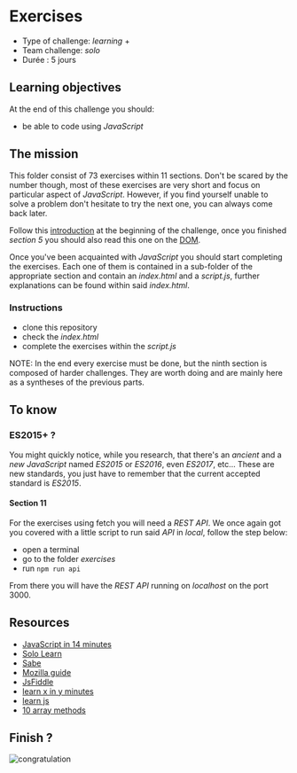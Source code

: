  # Exercises

- Type of challenge: *learning* +
- Team challenge: *solo*
- Durée : 5 jours

## Learning objectives

At the end of this challenge you should:

* be able to code using *JavaScript*

## The mission

This folder consist of 73 exercises within 11 sections. Don't be scared by the
number though, most of these exercises are very short and focus on particular
aspect of *JavaScript*. However, if you find yourself unable to solve a problem
don't hesitate to try the next one, you can always come back later.

Follow this [introduction](https://docs.google.com/presentation/d/156vrNVBSOSy_YdHRKbaoqXfr3GALC2dtZFbaU-pR5eI/edit#slide=id.g35f391192_04) at the beginning of the challenge, once you
finished _section 5_ you should also read this one on the [DOM](https://docs.google.com/presentation/d/1zcucIJ-y8xyT5rjCE5hpPjBWq-RjIBusuXvIygfnqPQ/edit?usp=sharing).

Once you've been acquainted with *JavaScript* you should start completing the
exercises. Each one of them is contained in a sub-folder of the appropriate
section and contain an _index.html_ and a _script.js_, further explanations can
be found within said _index.html_.

### Instructions

* clone this repository
* check the _index.html_
* complete the exercises within the _script.js_

NOTE: In the end every exercise must be done, but the ninth section is composed
of harder challenges. They are worth doing and are mainly here as a syntheses of
the previous parts.

## To know

### ES2015+ ?

You might quickly notice, while you research, that there's an _ancient_ and a
_new_ *JavaScript* named _ES2015_ or _ES2016_, even _ES2017_, etc... These are
new standards, you just have to remember that the current accepted standard is
*ES2015*.

#### Section 11

For the exercises using fetch you will need a *REST API*. We once again got you
covered with a little script to run said *API* in *local*, follow the step
below:

* open a terminal
* go to the folder _exercises_ 
* run `npm run api`

From there you will have the *REST API* running on _localhost_ on the port 3000.

## Resources

* [JavaScript in 14 minutes](https://jgthms.com/javascript-in-14-minutes/)
* [Solo Learn](https://www.sololearn.com/Course/JavaScript/)
* [Sabe](https://sabe.io/classes/javascript)
* [Mozilla guide](https://developer.mozilla.org/en-US/docs/Web/JavaScript/Guide/Introduction)
* [JsFiddle](https://jsfiddle.net/)
* [learn x in y minutes](https://learnxinyminutes.com/docs/javascript/)
* [learn js](http://www.learn-js.org/)
* [10 array methods](https://dev.to/frugencefidel/10-javascript-array-methods-you-should-know-4lk3)

## Finish ?

![congratulation](congratulation2.gif)
